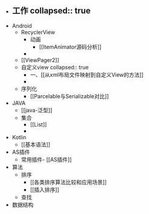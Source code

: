 - 工作
  collapsed:: true
	-
- Android
	- RecyclerView
		- 动画
			- [[ItemAnimator源码分析]]
		-
	- [[ViewPager2]]
	- 自定义view
	  collapsed:: true
		- 一、[[从xml布局文件映射到自定义View的方法]]
		-
	- 序列化
		- [[Parcelable与Serializable对比]]
- JAVA
	- [[java-泛型]]
	- 集合
		- [[List]]
		-
- Kotlin
	- [[基本语法]]
- AS插件
	- 常用插件- [[AS插件]]
- 算法
	- 排序
		- [[各类排序算法比较和应用场景]]
		- [[插入排序]]
	- 查找
- 数据结构